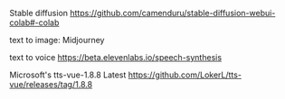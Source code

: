 Stable diffusion
https://github.com/camenduru/stable-diffusion-webui-colab#-colab

text to image:
Midjourney

text to voice
https://beta.elevenlabs.io/speech-synthesis

Microsoft's tts-vue-1.8.8 Latest
https://github.com/LokerL/tts-vue/releases/tag/1.8.8
